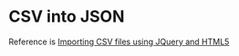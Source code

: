 # CSV into JSON

Reference is [Importing CSV files using JQuery and HTML5](https://cmatskas.com/importing-csv-files-using-jquery-and-html5/)
